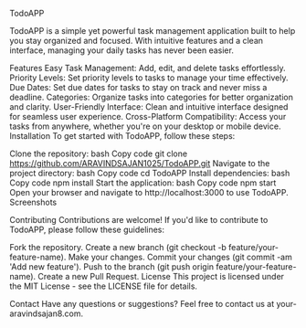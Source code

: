 TodoAPP

TodoAPP is a simple yet powerful task management application built to help you stay organized and focused. With intuitive features and a clean interface, managing your daily tasks has never been easier.

Features
Easy Task Management: Add, edit, and delete tasks effortlessly.
Priority Levels: Set priority levels to tasks to manage your time effectively.
Due Dates: Set due dates for tasks to stay on track and never miss a deadline.
Categories: Organize tasks into categories for better organization and clarity.
User-Friendly Interface: Clean and intuitive interface designed for seamless user experience.
Cross-Platform Compatibility: Access your tasks from anywhere, whether you're on your desktop or mobile device.
Installation
To get started with TodoAPP, follow these steps:

Clone the repository:
bash
Copy code
git clone https://github.com/ARAVINDSAJAN1025/TodoAPP.git
Navigate to the project directory:
bash
Copy code
cd TodoAPP
Install dependencies:
bash
Copy code
npm install
Start the application:
bash
Copy code
npm start
Open your browser and navigate to http://localhost:3000 to use TodoAPP.
Screenshots


Contributing
Contributions are welcome! If you'd like to contribute to TodoAPP, please follow these guidelines:

Fork the repository.
Create a new branch (git checkout -b feature/your-feature-name).
Make your changes.
Commit your changes (git commit -am 'Add new feature').
Push to the branch (git push origin feature/your-feature-name).
Create a new Pull Request.
License
This project is licensed under the MIT License - see the LICENSE file for details.

Contact
Have any questions or suggestions? Feel free to contact us at your-aravindsajan8.com.

